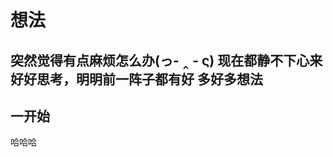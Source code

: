 # 想法

突然觉得有点麻烦怎么办(っ- ‸ - ς)
现在都静不下心来好好思考，明明前一阵子都有好
多好多想法
-
## 一开始
哈哈哈
<!--stackedit_data:
eyJoaXN0b3J5IjpbMjQzNDYwOTg5LDExNDI0MTI1NzZdfQ==
-->